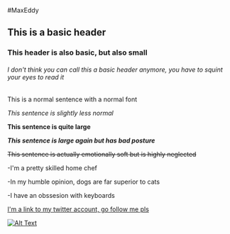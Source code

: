 #MaxEddy
## This is a basic header

### This header is also basic, but also small

###### I don't think you can call this a basic header anymore, you have to squint your eyes to read it


This is a normal sentence with a normal font

_This sentence is slightly less normal_

**This sentence is quite large**

**_This sentence is large again but has bad posture_**

~~This sentence is actually emotionally soft but is highly neglected~~

-I'm a pretty skilled home chef

-In my humble opinion, dogs are far superior to cats

-I have an obssesion with keyboards

[I'm a link to my twitter account, go follow me pls](https://www.twitter.com/hikenviken)

[![Alt Text](https://scontent-ort2-2.xx.fbcdn.net/v/t1.0-9/68358066_2482340968660639_9039316075287674880_o.jpg?_nc_cat=110&_nc_oc=AQmCLmypqIASDPA7lmTohMnnwWe2tNzuYJS8G13bSdiLpg-8iKS6PA-OfBVsoMeyo1U&_nc_ht=scontent-ort2-2.xx&oh=176dc3ec77dfe154c4441be64fafd0c5&oe=5DD21C25)](https://www.linkedin.com/in/max-eddy-631a32190/)

